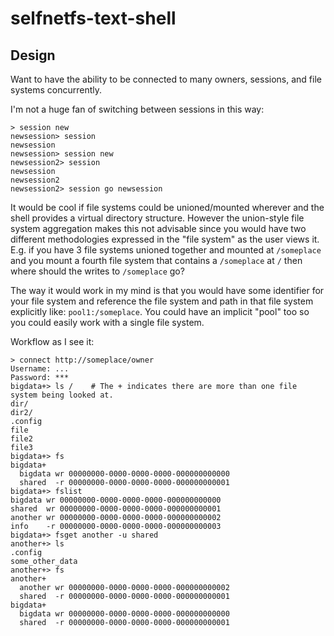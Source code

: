 # selfnetfs-text-shell

## Design

Want to have the ability to be connected to many owners, sessions, and file systems concurrently.

I'm not a huge fan of switching between sessions in this way:

```
> session new
newsession> session
newsession
newsession> session new
newsession2> session
newsession
newsession2
newsession2> session go newsession
```

It would be cool if file systems could be unioned/mounted wherever and the shell provides a virtual
directory structure. However the union-style file system aggregation makes this not advisable since
you would have two different methodologies expressed in the "file system" as the user views it. E.g.
if you have 3 file systems unioned together and mounted at `/someplace` and you mount a fourth
file system that contains a `/someplace` at `/` then where should the writes to `/someplace` go?

The way it would work in my mind is that you would have some identifier for your file system and
reference the file system and path in that file system explicitly like: `pool1:/someplace`.
You could have an implicit "pool" too so you could easily work with a single file system.

Workflow as I see it:

```
> connect http://someplace/owner
Username: ...
Password: ***
bigdata+> ls /    # The + indicates there are more than one file system being looked at.
dir/
dir2/
.config
file
file2
file3
bigdata+> fs
bigdata+
  bigdata wr 00000000-0000-0000-0000-000000000000
  shared  -r 00000000-0000-0000-0000-000000000001
bigdata+> fslist
bigdata wr 00000000-0000-0000-0000-000000000000
shared  wr 00000000-0000-0000-0000-000000000001
another wr 00000000-0000-0000-0000-000000000002
info    -r 00000000-0000-0000-0000-000000000003
bigdata+> fsget another -u shared
another+> ls
.config
some_other_data
another+> fs
another+
  another wr 00000000-0000-0000-0000-000000000002
  shared  -r 00000000-0000-0000-0000-000000000001
bigdata+
  bigdata wr 00000000-0000-0000-0000-000000000000
  shared  -r 00000000-0000-0000-0000-000000000001
```
